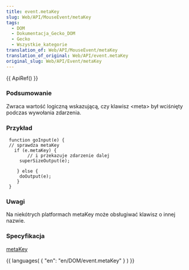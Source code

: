 ```yaml
---
title: event.metaKey
slug: Web/API/MouseEvent/metaKey
tags:
  - DOM
  - Dokumentacja_Gecko_DOM
  - Gecko
  - Wszystkie_kategorie
translation_of: Web/API/MouseEvent/metaKey
translation_of_original: Web/API/event.metaKey
original_slug: Web/API/Event/metaKey
---
```

{{ ApiRef() }}

### Podsumowanie

Zwraca wartość logiczną wskazującą, czy klawisz \<meta> był wciśnięty podczas wywołania zdarzenia.

### Przykład

     function goInput(e) {
     // sprawdza metaKey
       if (e.metaKey) {
            // i przekazuje zdarzenie dalej
         superSizeOutput(e);

        } else {
         doOutput(e);
        }
     }

### Uwagi

Na niekótrych platformach metaKey może obsługiwać klawisz o innej nazwie.

### Specyfikacja

[metaKey](http://www.w3.org/TR/2000/REC-DOM-Level-2-Events-20001113/events.html#Events-MouseEvent-metaKey)

{{ languages( { "en": "en/DOM/event.metaKey" } ) }}

